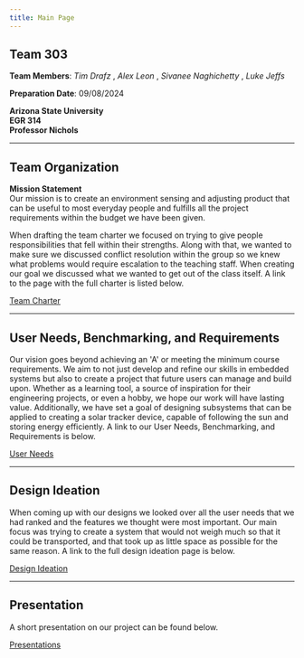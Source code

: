 ```yaml
---
title: Main Page
---
```


## Team 303

**Team Members**: _Tim Drafz_ , _Alex Leon_ , _Sivanee Naghichetty_ , _Luke Jeffs_ <br />


**Preparation Date**: 09/08/2024

**Arizona State University** <br />
**EGR 314** <br />
**Professor Nichols**

---

## Team Organization

**Mission Statement** <br />
Our mission is to create an environment sensing and adjusting product that can be useful to most everyday people and fulfills all the project requirements within the budget we have been given.

When drafting the team charter we focused on trying to give people responsibilities that fell within their strengths. Along with that, we wanted to make sure we discussed conflict resolution within the group so we knew what problems would require escalation to the teaching staff. When creating our goal we discussed what we wanted to get out of the class itself. A link to the page with the full charter is listed below.

[Team Charter](Charter.md)

---

## User Needs, Benchmarking, and Requirements
Our vision goes beyond achieving an 'A' or meeting the minimum course requirements. We aim to not just develop and refine our skills in embedded systems but also to create a project that future users can manage and build upon. Whether as a learning tool, a source of inspiration for their engineering projects, or even a hobby, we hope our work will have lasting value. Additionally, we have set a goal of designing subsystems that can be applied to creating a solar tracker device, capable of following the sun and storing energy efficiently. A link to our User Needs, Benchmarking, and Requirements is below.

[User Needs](UserNeeds.md)

---

## Design Ideation

When coming up with our designs we looked over all the user needs that we had ranked and the features we thought were most important. Our main focus was trying to create a system that would not weigh much so that it could be transported, and that took up as little space as possible for the same reason. A link to the full design ideation page is below.

[Design Ideation](Ideation.md)

---

## Presentation

A short presentation on our project can be found below.

[Presentations](Presentation.md)
